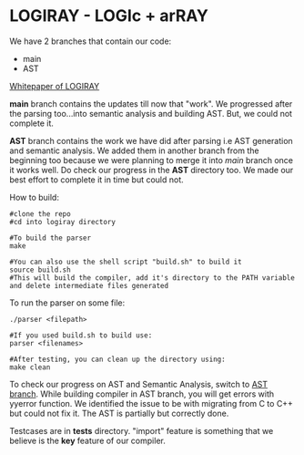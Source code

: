 # LOGIRAY - LOGIc + arRAY

We have 2 branches that contain our code:
- main
- AST

[Whitepaper of LOGIRAY](https://github.com/lucifer6468/logiray/blob/main/Logiray_Whitepaper.pdf)

**main** branch contains the updates till now that "work". We progressed after the parsing too...into semantic analysis and building AST. But, we could not complete it.

**AST** branch contains the work we have did after parsing i.e AST generation and semantic analysis. We added them in another branch from the beginning too because we were planning to merge it into *main* branch once it works well. Do check our progress in the **AST** directory too. We made our best effort to complete it in time but could not.

How to build: 
    
    #clone the repo
    #cd into logiray directory

    #To build the parser
    make

    #You can also use the shell script "build.sh" to build it
    source build.sh
    #This will build the compiler, add it's directory to the PATH variable and delete intermediate files generated
    

To run the parser on some file:
    
    ./parser <filepath>

    #If you used build.sh to build use:
    parser <filenames>

    #After testing, you can clean up the directory using:
    make clean

To check our progress on AST and Semantic Analysis, switch to [AST branch](https://github.com/lucifer6468/logiray/tree/AST). While building compiler in AST branch, you will get errors with yyerror function. We identified the issue to be with migrating from C to C++ but could not fix it. The AST is partially but correctly done.

Testcases are in **tests** directory. "import" feature is something that we believe is the **key** feature of our compiler.
